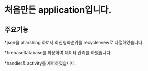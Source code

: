 # 처음만든 application입니다.
## 주요기능

*json을 pharshing 하여서 최신영화순위를 recyclerview로 나열하였습니다.

*firebaseDatabase를 이용하여 데이터 관리를 하였습니다.

*handler로 activity를 제어하였습니다.


